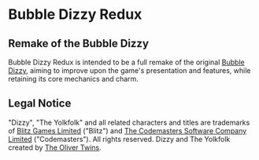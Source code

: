 # Bubble Dizzy Redux

## Remake of the Bubble Dizzy

Bubble Dizzy Redux is intended to be a full remake of the original [Bubble Dizzy](https://yolkfolk.com/games/bubble-dizzy/), aiming to improve upon the game's presentation and features, while retaining its core mechanics and charm.

## Legal Notice

"Dizzy", "The Yolkfolk" and all related characters and titles are trademarks of [Blitz Games Limited](https://www.blitzgames.com/) ("Blitz") and [The Codemasters Software Company Limited](https://www.ea.com/ea-studios/codemasters) ("Codemasters"). All rights reserved. Dizzy and The Yolkfolk created by [The Oliver Twins](https://www.olivertwins.com/).
